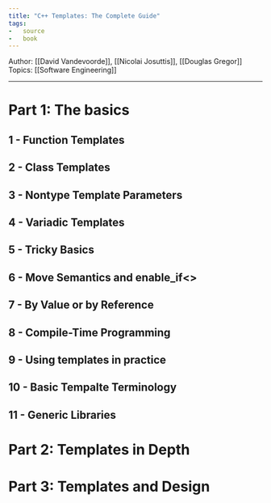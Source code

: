 ```yaml
---
title: "C++ Templates: The Complete Guide"
tags:
-   source
-   book
---
```

Author: [[David Vandevoorde]], [[Nicolai Josuttis]], [[Douglas Gregor]]  
Topics: [[Software Engineering]]

---

# Part 1: The basics

## 1 - Function Templates

## 2 - Class Templates

## 3 - Nontype Template Parameters

## 4 - Variadic Templates

## 5 - Tricky Basics

## 6 - Move Semantics and enable_if<>

## 7 - By Value or by Reference

## 8 - Compile-Time Programming

## 9 - Using templates in practice

## 10 - Basic Tempalte Terminology

## 11 - Generic Libraries

# Part 2: Templates in Depth

# Part 3: Templates and Design

